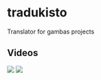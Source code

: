 # tradukisto
Translator for gambas projects

## Videos
![](https://www.youtube.com/watch?v=TwXnrsbZD5A) 
![](https://www.youtube.com/watch?v=usne3EOgK6E)